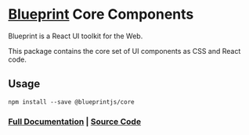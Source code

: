 # [Blueprint](http://blueprintjs.com/) Core Components

Blueprint is a React UI toolkit for the Web.

This package contains the core set of UI components as CSS and React code.

## Usage

```
npm install --save @blueprintjs/core
```

### [Full Documentation](http://blueprintjs.com/docs) | [Source Code](https://github.com/palantir/blueprint)
